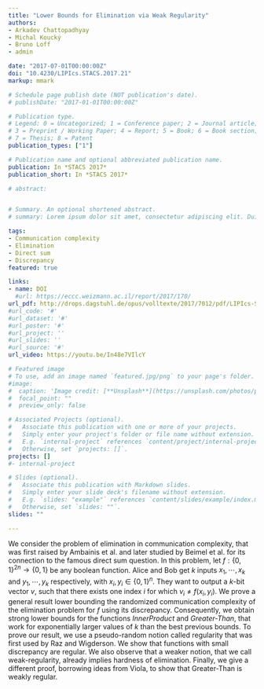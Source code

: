 ```yaml
---
title: "Lower Bounds for Elimination via Weak Regularity"
authors:
- Arkadev Chattopadhyay
- Michal Koucký
- Bruno Loff
- admin

date: "2017-07-01T00:00:00Z"
doi: "10.4230/LIPIcs.STACS.2017.21"
markup: mmark

# Schedule page publish date (NOT publication's date).
# publishDate: "2017-01-01T00:00:00Z"

# Publication type.
# Legend: 0 = Uncategorized; 1 = Conference paper; 2 = Journal article;
# 3 = Preprint / Working Paper; 4 = Report; 5 = Book; 6 = Book section;
# 7 = Thesis; 8 = Patent
publication_types: ["1"]

# Publication name and optional abbreviated publication name.
publication: In *STACS 2017*
publication_short: In *STACS 2017*

# abstract: 


# Summary. An optional shortened abstract.
# summary: Lorem ipsum dolor sit amet, consectetur adipiscing elit. Duis posuere tellus ac convallis placerat. Proin #tincidunt magna sed ex sollicitudin condimentum.

tags:
- Communication complexity
- Elimination
- Direct sum
- Discrepancy
featured: true

links:
- name: DOI
  #url: https://eccc.weizmann.ac.il/report/2017/170/
url_pdf: http://drops.dagstuhl.de/opus/volltexte/2017/7012/pdf/LIPIcs-STACS-2017-21.pdf
#url_code: '#'
#url_dataset: '#'
#url_poster: '#'
#url_project: ''
#url_slides: ''
#url_source: '#'
url_video: https://youtu.be/In48e7VIlcY

# Featured image
# To use, add an image named `featured.jpg/png` to your page's folder. 
#image:
#  caption: 'Image credit: [**Unsplash**](https://unsplash.com/photos/pLCdAaMFLTE)'
#  focal_point: ""
#  preview_only: false

# Associated Projects (optional).
#   Associate this publication with one or more of your projects.
#   Simply enter your project's folder or file name without extension.
#   E.g. `internal-project` references `content/project/internal-project/index.md`.
#   Otherwise, set `projects: []`.
projects: []
#- internal-project

# Slides (optional).
#   Associate this publication with Markdown slides.
#   Simply enter your slide deck's filename without extension.
#   E.g. `slides: "example"` references `content/slides/example/index.md`.
#   Otherwise, set `slides: ""`.
slides: ""

---
```


We consider the problem of elimination in communication complexity, that was first raised by Ambainis et al. and later studied by Beimel et al. for its connection to the famous direct sum question. In this problem, let $f : \{0, 1\}^{2n} \to \{0, 1\}$ be any boolean function. Alice and Bob get $k$ inputs $x_1, \cdots , x_k$ and $y_1, \cdots, y_k$ respectively, with $x_i, y_i \in \{0, 1\}^n$. They want to output a $k$-bit vector $v$, such that there exists one index $i$ for which $v_i \neq f(x_i, y_i)$. We prove a general result lower bounding the randomized communication complexity of the elimination problem for $f$ using its discrepancy. Consequently, we obtain strong lower bounds for the functions *InnerProduct* and  *Greater-Than*, that work for exponentially larger values of $k$ than the best previous bounds. To prove our result, we use a pseudo-random notion called regularity that was first used by Raz and Wigderson. We show that functions with small discrepancy are regular. We also observe that a weaker notion, that we call weak-regularity, already implies hardness of elimination. Finally, we give a different proof, borrowing ideas from Viola, to show that Greater-Than is weakly regular.

